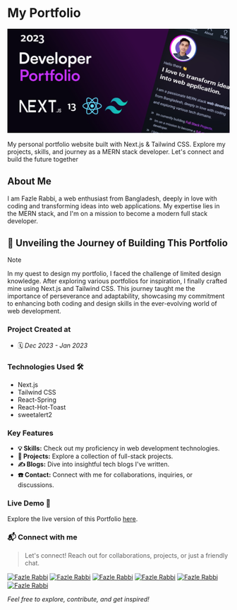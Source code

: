 # My Portfolio

<img src="./public/images/cover_images/dev-portfolio.jpg" alt="Fazle's Portfolio" />

My personal portfolio website built with Next.js & Tailwind CSS. Explore my projects, skills, and journey as a MERN stack developer. Let's connect and build the future together

## About Me

I am Fazle Rabbi, a web enthusiast from Bangladesh, deeply in love with coding and transforming ideas into web applications. My expertise lies in the MERN stack, and I'm on a mission to become a modern full stack developer.

## 🔴 Unveiling the Journey of Building This Portfolio
> [!Note]
> In my quest to design my portfolio, I faced the challenge of limited design knowledge. After exploring various portfolios for inspiration, I finally crafted mine using Next.js and Tailwind CSS. This journey taught me the importance of perseverance and adaptability, showcasing my commitment to enhancing both coding and design skills in the ever-evolving world of web development.

### Project Created at
- 🗓 *Dec 2023 - Jan 2023*

### Technologies Used 🛠️

- Next.js
- Tailwind CSS
- React-Spring
- React-Hot-Toast
- sweetalert2

### Key Features

- **💡 Skills:** Check out my proficiency in web development technologies.
- **🎯 Projects:** Explore a collection of full-stack projects.
- **✍️ Blogs:** Dive into insightful tech blogs I've written.
- **☎️ Contact:** Connect with me for collaborations, inquiries, or discussions.

### Live Demo 🎉
Explore the live version of this Portfolio [here](https://www.fazle-rabbi-dev.vercel.app?source=portfolio_repo).

### 📬 Connect with me
> Let's connect! Reach out for collaborations, projects, or just a friendly chat.

<a target="_blank" href="https://linkedin.com/in/fazlerabbidev" ><img align="center" src="https://cdn.jsdelivr.net/npm/simple-icons@3.0.1/icons/linkedin.svg" alt="Fazle Rabbi" height="30" width="auto" /></a>
<a target="_blank" href="https://twitter.com/fazle_rabbi_dev" ><img align="center" src="https://seeklogo.com/images/T/twitter-x-logo-101C7D2420-seeklogo.com.png?v=638258862800000000" alt="Fazle Rabbi" height="30" width="auto" /></a>
<a target="_blank" href="https://medium.com/@fazle-rabbi-dev" ><img align="center" src="https://cdn.jsdelivr.net/npm/simple-icons@3.0.1/icons/medium.svg" alt="Fazle Rabbi" height="30" width="auto" /></a>
<a target="_blank" href="https://dev.to/fazle-rabbi-dev" ><img align="center" src="https://seeklogo.com/images/D/dev-to-logo-BDC0EFA32F-seeklogo.com.png" alt="Fazle Rabbi" height="30" width="auto" /></a>
<a target="_blank" href="https://facebook.com/fazlerabbidev" ><img align="center" src="https://seeklogo.com/images/F/facebook-icon-black-logo-133935095E-seeklogo.com.png" alt="Fazle Rabbi" height="30" width="auto" /></a>
<a target="_blank" href="https://instagram.com/fazle_rabbi_dev" ><img align="center" src="https://cdn.jsdelivr.net/npm/simple-icons@3.0.1/icons/instagram.svg" alt="Fazle Rabbi" height="30" width="auto" /></a>


*Feel free to explore, contribute, and get inspired!*